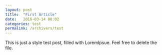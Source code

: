 ```yaml
---
layout: post
title:  "First Article"
date:   2016-03-14 00:02
categories: test
permalink: /archivers/test
---
```


This is just a style test post, filled with LoremIpsue. Feel free to delete the file.